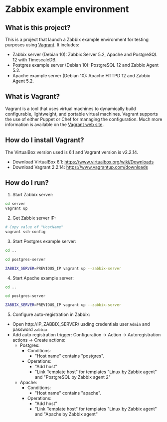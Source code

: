 # Zabbix example environment

## What is this project?

This is a project that launch a Zabbix example environment for testing purposes using [Vagrant](http://www.vagrantup.com). It includes:

- Zabbix server (Debian 10): Zabbix Server 5.2, Apache and PostgreSQL 12 with TimescaleDB.
- Postgres example server (Debian 10): PostgreSQL 12 and Zabbix Agent 5.2.
- Apache example server (Debian 10): Apache HTTPD 12 and Zabbix Agent 5.2.

## What is Vagrant?

Vagrant is a tool that uses virtual machines to dynamically build configurable, lightweight, and portable virtual machines. Vagrant supports the use of either Puppet or Chef for managing the configuration. Much more information is available on the [Vagrant web site](http://www.vagrantup.com).

## How do I install Vagrant?

The VirtualBox version used is 6.1 and Vagrant version is v2.2.14.

- Download VirtualBox 6.1: https://www.virtualbox.org/wiki/Downloads
- Download Vagrant 2.2.14: https://www.vagrantup.com/downloads

## How do I run?

1. Start Zabbix server:

```bash
cd server
vagrant up
```

2. Get Zabbix server IP:

```bash
# Copy value of "HostName"
vagrant ssh-config
```

3. Start Postgres example server:

```bash
cd ..

cd postgres-server

ZABBIX_SERVER=PREVIOUS_IP vagrant up --zabbix-server 
```

4. Start Apache example server:

```bash
cd ..

cd postgres-server

ZABBIX_SERVER=PREVIOUS_IP vagrant up --zabbix-server 
```

5. Configure auto-registration in Zabbix:

- Open http://IP_ZABBIX_SERVER/ usding credentials user ```Admin``` and password ```zabbix```
- Add auto registration trigger: Configuration -> Action -> Autoregistration actions -> Create actions:
  - Postgres:  
    - Conditions:
      - "Host name" contains "postgres".
    - Operations:
      - "Add host"
      - "Link Template host" for templates "Linux by Zabbix agent" and "PostgreSQL by Zabbix agent 2"
  - Apache:  
    - Conditions:
      - "Host name" contains "apache".
    - Operations:
      - "Add host"
      - "Link Template host" for templates "Linux by Zabbix agent" and "Apache by Zabbix agent"
